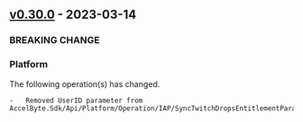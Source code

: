 <a name="v0.30.0"></a>
## [v0.30.0] - 2023-03-14

### BREAKING CHANGE

### Platform
The following operation(s) has changed.
```
-   Removed UserID parameter from AccelByte.Sdk/Api/Platform/Operation/IAP/SyncTwitchDropsEntitlementParams.
```

[v0.30.0]: https://github.com/AccelByte/accelbyte-csharp-sdk/compare/v0.29.0...v0.30.0